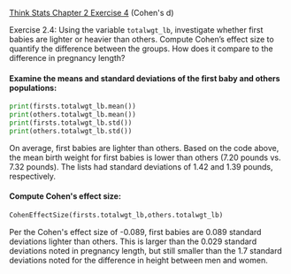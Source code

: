 [Think Stats Chapter 2 Exercise 4](http://greenteapress.com/thinkstats2/html/thinkstats2003.html#toc24) (Cohen's d)

Exercise 2.4: Using the variable `totalwgt_lb`, investigate whether first babies are lighter or heavier than others. Compute Cohen’s effect size to quantify the difference between the groups.  How does it compare to the difference in pregnancy length?

#### Examine the means and standard deviations of the first baby and others populations:
```python
print(firsts.totalwgt_lb.mean())
print(others.totalwgt_lb.mean())
print(firsts.totalwgt_lb.std())
print(others.totalwgt_lb.std())
```

On average, first babies are lighter than others. Based on the code above, the mean birth weight for first babies is lower than others (7.20 pounds vs. 7.32 pounds). The lists had standard deviations of 1.42 and 1.39 pounds, respectively.

#### Compute Cohen's effect size:
```python
CohenEffectSize(firsts.totalwgt_lb,others.totalwgt_lb)
```

Per the Cohen's effect size of -0.089, first babies are 0.089 standard deviations lighter than others. This is larger than the 0.029 standard deviations noted in pregnancy length, but still smaller than the 1.7 standard deviations noted for the difference in height between men and women.
